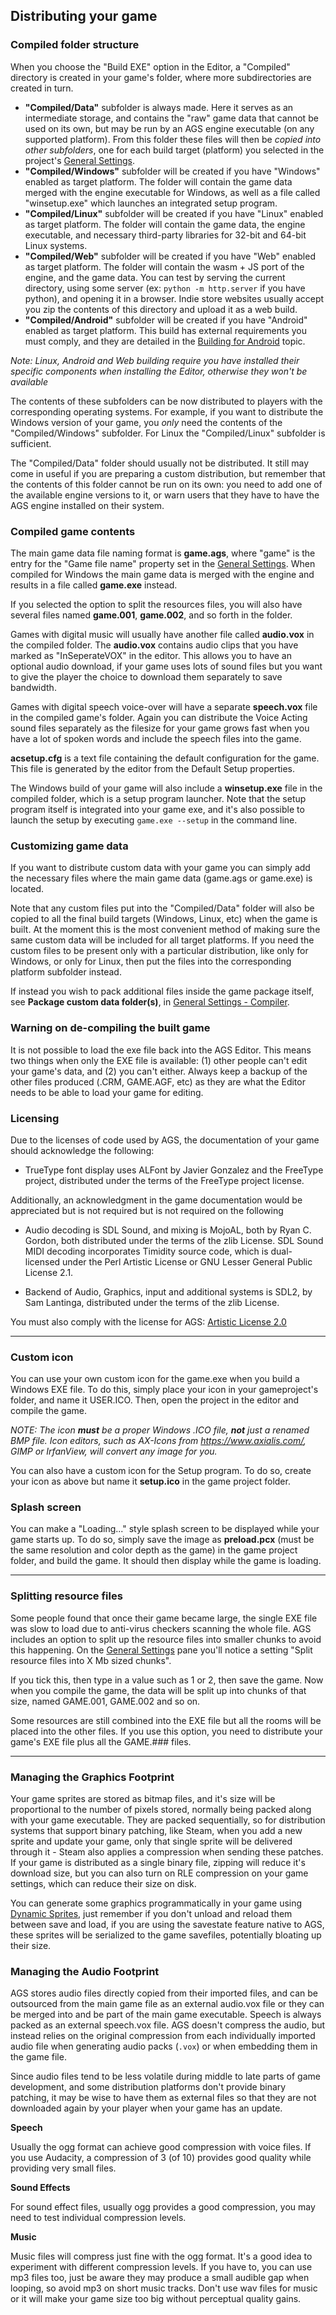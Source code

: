 ## Distributing your game

### Compiled folder structure

When you choose the "Build EXE" option in the Editor, a "Compiled" directory is created in your game's folder, where more subdirectories are created in turn.

- **"Compiled/Data"** subfolder is always made. Here it serves as an intermediate storage, and contains the "raw" game data that cannot be used on its own, but may be run by an AGS engine executable (on any supported platform). From this folder these files will then be _copied into other subfolders_, one for each build target (platform) you selected in the project's [General Settings](GeneralSettings).
- **"Compiled/Windows"** subfolder will be created if you have "Windows" enabled as target platform. The folder will contain the game data merged with the engine executable for Windows, as well as a file called "winsetup.exe" which launches an integrated setup program.
- **"Compiled/Linux"** subfolder will be created if you have "Linux" enabled as target platform. The folder will contain the game data, the engine executable, and necessary third-party libraries for 32-bit and 64-bit Linux systems.
- **"Compiled/Web"** subfolder will be created if you have "Web" enabled as target platform. The folder will contain the wasm + JS port of the engine, and the game data. You can test by serving the current directory, using some server (ex: `python -m http.server` if you have python), and opening it in a browser. Indie store websites usually accept you zip the contents of this directory and upload it as a web build.
- **"Compiled/Android"** subfolder will be created if you have "Android" enabled as target platform. This build has external requirements you must comply, and they are detailed in the [Building for Android](BuildAndroid) topic.

_Note: Linux, Android and Web building require you have installed their specific components when installing the Editor, otherwise they won't be available_

The contents of these subfolders can be now distributed to players with the corresponding operating systems. For example, if you want to
distribute the Windows version of your game, you _only_ need the contents of the "Compiled/Windows" subfolder. For Linux the "Compiled/Linux" subfolder is sufficient.

The "Compiled/Data" folder should usually not be distributed. It still may come in useful if you are preparing a custom distribution, but remember that the contents of this folder cannot be run on its own: you need to add one of the available engine versions to it, or warn users that they have to have the AGS engine installed on their system.

### Compiled game contents

The main game data file naming format is **game.ags**, where "game" is the entry for the "Game file name" property set in the [General Settings](GeneralSettings). When compiled for Windows the main game data is merged with the engine and results in a file called **game.exe** instead.

If you selected the option to split the resources files, you will also have several files named **game.001**, **game.002**, and so forth in the folder.

Games with digital music will usually have another file called **audio.vox** in the compiled folder. The **audio.vox** contains audio clips that you have marked
as "InSeperateVOX" in the editor. This allows you to have an optional audio download, if your game uses lots of sound files but you want to give the player the choice to download them separately to save bandwidth.

Games with digital speech voice-over will have a separate **speech.vox** file in the compiled game's folder. Again you can distribute the Voice Acting sound files separately as the filesize for your game grows fast when you have a lot of spoken words and include the speech files into the game.

**acsetup.cfg** is a text file containing the default configuration for the game. This file is generated by the editor from the Default Setup properties.

The Windows build of your game will also include a **winsetup.exe** file in the compiled folder, which is a setup program launcher. Note that the setup program itself is integrated into your game exe, and it's also possible to launch the setup by executing `game.exe --setup` in the command line.

### Customizing game data

If you want to distribute custom data with your game you can simply add the necessary files where the main game data (game.ags or game.exe) is located.

Note that any custom files put into the "Compiled/Data" folder will also be copied to all the final build targets (Windows, Linux, etc) when the game is built. At the moment this is the most convenient method of making sure the same custom data will be included for all target platforms. If you need the custom files to be present only with a particular distribution, like only for Windows, or only for Linux, then put the files into the corresponding platform subfolder instead.

If instead you wish to pack additional files inside the game package itself, see **Package custom data folder(s)**, in [General Settings - Compiler](GeneralSettings#compiler).

### Warning on de-compiling the built game

It is not possible to load the exe file back into the AGS Editor. This means two things when only the EXE file is available: (1) other people can't edit your game's data, and (2) you can't either. Always keep a backup of the other files produced (.CRM, GAME.AGF, etc) as they are what the Editor needs to be able to load your game for editing.

### Licensing

Due to the licenses of code used by AGS, the documentation of your game
should acknowledge the following:

- TrueType font display uses ALFont by Javier Gonzalez and the FreeType
project, distributed under the terms of the FreeType project license.

Additionally, an acknowledgment in the game documentation would be 
appreciated but is not required but is not required on the following

- Audio decoding is SDL Sound, and mixing is MojoAL, both by Ryan C. Gordon, 
both distributed under the terms of the zlib License. 
SDL Sound MIDI decoding incorporates Timidity source code, which is dual-licensed 
under the Perl Artistic License or GNU Lesser General Public License 2.1.

- Backend of Audio, Graphics, input and additional systems is SDL2, 
by Sam Lantinga, distributed under the terms of the zlib License.

You must also comply with the license for AGS:
[Artistic License 2.0](https://opensource.org/licenses/artistic-license-2.0.php)

---

### Custom icon

You can use your own custom icon for the game.exe when you build a Windows
EXE file. To do this, simply place your icon in your gameproject's folder, and
name it USER.ICO. Then, open the project in the editor and compile the game.

*NOTE: The icon **must** be a proper Windows .ICO file, **not** just a
renamed BMP file. Icon editors, such as AX-Icons from
https://www.axialis.com/, GIMP or IrfanView, will convert any image for you.*

You can also have a custom icon for the Setup program. To do
so, create your icon as above but name it **setup.ico** in the game project
folder.

### Splash screen

You can make a "Loading..." style splash screen to be displayed while your game starts up. To do so, simply save the image as **preload.pcx** (must be the same resolution and color depth as the game) in the game project folder, and build the game. It should then display while the game is loading.

---

### Splitting resource files

Some people found that once their game became large, the single EXE file
was slow to load due to anti-virus checkers scanning the whole file. AGS
includes an option to split up the resource files into smaller chunks to
avoid this happening. On the [General Settings](GeneralSettings) pane you'll notice a
setting "Split resource files into X Mb sized chunks".

If you tick this, then type in a value such as 1 or 2, then save the
game. Now when you compile the game, the data will be split up into chunks of that size, named
GAME.001, GAME.002 and so on.

Some resources are still combined into the EXE file but all the rooms
will be placed into the other files. If you use this option, you need to
distribute your game's EXE file plus all the GAME.### files.

---

### Managing the Graphics Footprint

Your game sprites are stored as bitmap files, and it's size will be proportional to the number of pixels stored, normally being packed along with your game executable. They are packed sequentially, so for distribution systems that support binary patching, like Steam, when you add a new sprite and update your game, only that single sprite will be delivered through it - Steam also applies a compression when sending these patches. If your game is distributed as a single binary file, zipping will reduce it's download size, but you can also turn on RLE compression on your game settings, which can reduce their size on disk.

You can generate some graphics programmatically in your game using [Dynamic Sprites](DynamicSprite), just remember if you don't unload and reload them between save and load, if you are using the savestate feature native to AGS, these sprites will be serialized to the game savefiles, potentially bloating up their size.

### Managing the Audio Footprint

AGS stores audio files directly copied from their imported files, and can be outsourced from the main game file as an external audio.vox file or they can be merged into and be part of the main game executable. Speech is always packed as an external speech.vox file. AGS doesn't compress the audio, but instead relies on the original compression from each individually imported audio file when generating audio packs (`.vox`) or when embedding them in the game file.

Since audio files tend to be less volatile during middle to late parts of game development, and some distribution platforms don't provide binary patching, it may be wise to have them as external files so that they are not downloaded again by your player when your game has an update.

**Speech**

Usually the ogg format can achieve good compression with voice files. If you use Audacity, a compression of 3 (of 10) provides good quality while providing very small files.

**Sound Effects**

For sound effect files, usually ogg provides a good compression, you may need to test individual compression levels.

**Music**

Music files will compress just fine with the ogg format. It's a good idea to experiment with different compression levels. If you have to, you can use mp3 files too, just be aware they may produce a small audible gap when looping, so avoid mp3 on short music tracks. Don't use wav files for music or it will make your game size too big without perceptual quality gains.
